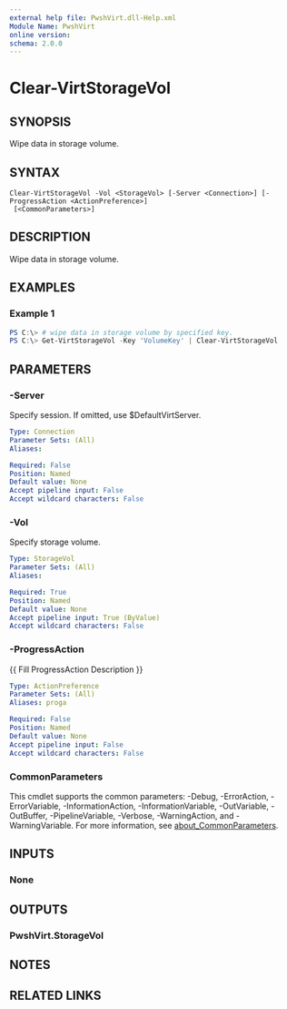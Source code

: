 ```yaml
---
external help file: PwshVirt.dll-Help.xml
Module Name: PwshVirt
online version:
schema: 2.0.0
---
```


# Clear-VirtStorageVol

## SYNOPSIS
Wipe data in storage volume.

## SYNTAX

```
Clear-VirtStorageVol -Vol <StorageVol> [-Server <Connection>] [-ProgressAction <ActionPreference>]
 [<CommonParameters>]
```

## DESCRIPTION
Wipe data in storage volume.

## EXAMPLES

### Example 1
```powershell
PS C:\> # wipe data in storage volume by specified key.
PS C:\> Get-VirtStorageVol -Key 'VolumeKey' | Clear-VirtStorageVol
```

## PARAMETERS

### -Server
Specify session.
If omitted, use $DefaultVirtServer.

```yaml
Type: Connection
Parameter Sets: (All)
Aliases:

Required: False
Position: Named
Default value: None
Accept pipeline input: False
Accept wildcard characters: False
```

### -Vol
Specify storage volume.

```yaml
Type: StorageVol
Parameter Sets: (All)
Aliases:

Required: True
Position: Named
Default value: None
Accept pipeline input: True (ByValue)
Accept wildcard characters: False
```

### -ProgressAction
{{ Fill ProgressAction Description }}

```yaml
Type: ActionPreference
Parameter Sets: (All)
Aliases: proga

Required: False
Position: Named
Default value: None
Accept pipeline input: False
Accept wildcard characters: False
```

### CommonParameters
This cmdlet supports the common parameters: -Debug, -ErrorAction, -ErrorVariable, -InformationAction, -InformationVariable, -OutVariable, -OutBuffer, -PipelineVariable, -Verbose, -WarningAction, and -WarningVariable. For more information, see [about_CommonParameters](http://go.microsoft.com/fwlink/?LinkID=113216).

## INPUTS

### None

## OUTPUTS

### PwshVirt.StorageVol

## NOTES

## RELATED LINKS
